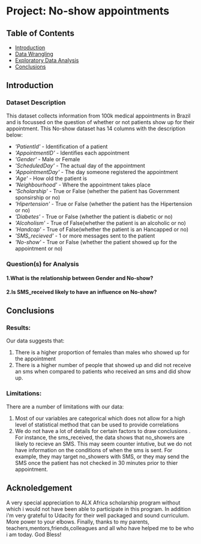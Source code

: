 # Project: No-show appointments

## Table of Contents
<ul>
<li><a href="#intro">Introduction</a></li>
<li><a href="#wrangling">Data Wrangling</a></li>
<li><a href="#eda">Exploratory Data Analysis</a></li>
<li><a href="#conclusions">Conclusions</a></li>
</ul>

<a id='intro'></a>
## Introduction

### Dataset Description 
 
This dataset collects information from 100k medical appointments in Brazil and is focussed on the question of whether or not patients show up for their appointment. This No-show dataset has 14 columns with the description below:
- *'PatientId'* - Identification of a patient
- *'AppointmentID'* - Identifies each appointment
- *'Gender'* - Male or Female
- *'ScheduledDay'* - The actual day of the appointment
- *'AppointmentDay'* - The day someone registered the appointment
- *'Age'* - How old the patient is
- *'Neighbourhood'* - Where the appointment takes place
- *'Scholarship'* - True or False (whether the patient has Government sponsirship or no)
- *'Hipertension'* - True or False (whether the patient has the Hipertension or no)
- *'Diabetes'* - True or False (whether the patient is diabetic or no)
- *'Alcoholism'* - True of False(whether the patient is an alcoholic or no)
- *'Handcap'* - True of False(whether the patient is an Hancapped or no)
- *'SMS_recieved'* - 1 or more messages sent to the patient
- *'No-show'* - True or False (whether the patient showed up for the appointment or no)


### Question(s) for Analysis

#### 1.What is the relationship between Gender and No-show?
#### 2.Is SMS_received likely to have an influence on No-show?
 
 
 <a id='conclusions'></a>
## Conclusions

 ### Results:
 Our data suggests that: 
  1. There is a higher proportion of females than males who showed up for the appointment
  2. There is a higher number of people that showed up and did not receive an sms when compared to patients who received an sms and did show up.
  
### Limitations:
There are a number of limitations with our data: 
 1. Most of our variables are categorical which does not allow for a high level of statistical method that can be used to provide correlations
 2. We do not have a lot of details for certain factors to draw conclusions . For instance, the sms_received, the data shows that no_showers are likely to recieve an SMS. This may seem counter intutive, but we do not have information on the conditions of when the sms is sent. For example, they may target no_showers with SMS, or they may send the SMS once the patient has not checked in 30 minutes prior to thier appointment. 

## Acknoledgement

A very special appreciation to ALX Africa scholarship program without which i would not have been able to participate in this program. In addition i'm very grateful to Udacity for their well packaged and sound curriculum. More power to your elbows. Finally, thanks to my parents, teachers,mentors,friends,colleagues and all who have helped me to be who i am today. God Bless!
